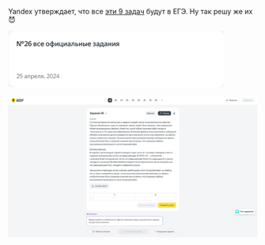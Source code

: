 Yandex утверждает, что все [эти 9 задач](https://education.yandex.ru/ege/collections/0ea30c06-0516-4698-9ca8-f3abae7e8f5f/task/1) будут в ЕГЭ. Ну так решу же их 😈

![img.png](img.png)

![img_1.png](img_1.png)